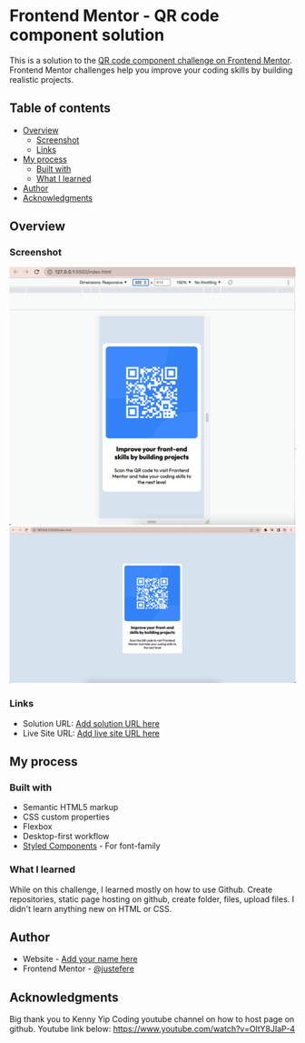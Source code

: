 # Frontend Mentor - QR code component solution

This is a solution to the [QR code component challenge on Frontend Mentor](https://www.frontendmentor.io/challenges/qr-code-component-iux_sIO_H). Frontend Mentor challenges help you improve your coding skills by building realistic projects. 

## Table of contents

- [Overview](#overview)
  - [Screenshot](#screenshot)
  - [Links](#links)
- [My process](#my-process)
  - [Built with](#built-with)
  - [What I learned](#what-i-learned)
- [Author](#author)
- [Acknowledgments](#acknowledgments)



## Overview

### Screenshot

![](./shot-Mobile.png)
![](./Shot-Desktop.png)


### Links

- Solution URL: [Add solution URL here](https://your-solution-url.com)
- Live Site URL: [Add live site URL here](https://your-live-site-url.com)

## My process

### Built with

- Semantic HTML5 markup
- CSS custom properties
- Flexbox
- Desktop-first workflow
- [Styled Components](https://fonts.googleapis.com/css2?family=Outfit:wght@400;700&display=swap) - For font-family


### What I learned

While on this challenge, I learned mostly on how to use Github. Create repositories, static page hosting on github, create folder, files, upload files. I didn't learn anything new on HTML or CSS.


## Author

- Website - [Add your name here](https://www.your-site.com)
- Frontend Mentor - [@justefere](https://www.frontendmentor.io/profile/justEfere)


## Acknowledgments

Big thank you to Kenny Yip Coding youtube channel on how to host page on github. Youtube link below:
https://www.youtube.com/watch?v=OltY8JIaP-4

